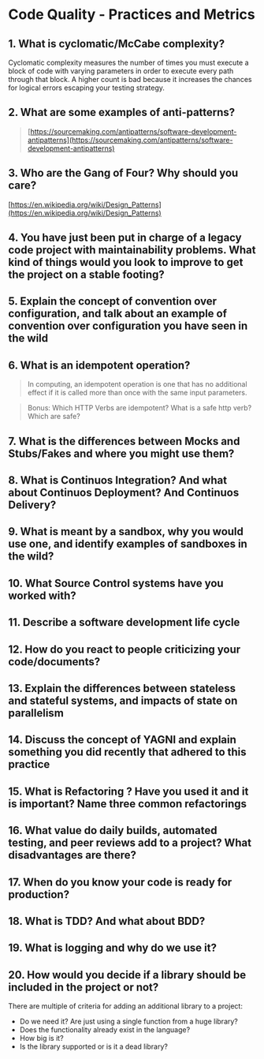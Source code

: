 # Code Quality - Practices and Metrics

## 1. What is cyclomatic/McCabe complexity?

Cyclomatic complexity measures the number of times you must execute a block of code with varying parameters in order to execute every path through that block. A higher count is bad because it increases the chances for logical errors escaping your testing strategy.

## 2. What are some examples of anti-patterns?

> [https://sourcemaking.com/antipatterns/software-development-antipatterns](https://sourcemaking.com/antipatterns/software-development-antipatterns)

## 3. Who are the Gang of Four? Why should you care?

[https://en.wikipedia.org/wiki/Design_Patterns](https://en.wikipedia.org/wiki/Design_Patterns)

## 4. You have just been put in charge of a legacy code project with maintainability problems. What kind of things would you look to improve to get the project on a stable footing?

## 5. Explain the concept of convention over configuration, and talk about an example of convention over configuration you have seen in the wild

## 6. What is an idempotent operation?

> In computing, an idempotent operation is one that has no additional effect if it is called more than once with the same input parameters.

> Bonus: Which HTTP Verbs are idempotent? What is a safe http verb? Which are safe?

## 7. What is the differences between Mocks and Stubs/Fakes and where you might use them?

## 8. What is Continuos Integration? And what about Continuos Deployment? And Continuos Delivery?

## 9. What is meant by a sandbox, why you would use one, and identify examples of sandboxes in the wild?

## 10. What Source Control systems have you worked with?

## 11. Describe a software development life cycle

## 12. How do you react to people criticizing your code/documents?

## 13. Explain the differences between stateless and stateful systems, and impacts of state on parallelism

## 14. Discuss the concept of YAGNI and explain something you did recently that adhered to this practice

## 15. What is Refactoring ? Have you used it and it is important? Name three common refactorings

## 16. What value do daily builds, automated testing, and peer reviews add to a project? What disadvantages are there?

## 17. When do you know your code is ready for production?

## 18. What is TDD? And what about BDD?

## 19. What is logging and why do we use it?

## 20. How would you decide if a library should be included in the project or not?

There are multiple of criteria for adding an additional library to a project:
- Do we need it? Are just using a single function from a huge library?
- Does the functionality already exist in the language?
- How big is it?
- Is the library supported or is it a dead library?
